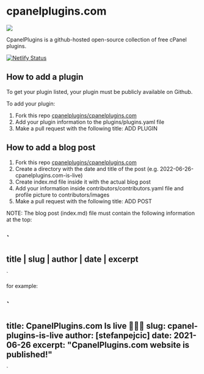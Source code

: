 # cpanelplugins.com

<img src="https://raw.githubusercontent.com/cpanelplugins/cpanelplugins.com/master/plugins/screenshots/cpanel-plugins-homepage.png"></img>

CpanelPlugins is a github-hosted open-source collection of free cPanel plugins.

[![Netlify Status](https://api.netlify.com/api/v1/badges/17640f2a-1ce1-4f0e-8bac-4f920a8f7543/deploy-status)](https://app.netlify.com/sites/sweet-peony-734550/deploys)

## How to add a plugin

To get your plugin listed, your plugin must be publicly available on Github.


To add your plugin:

1. Fork this repo [cpanelplugins/cpanelplugins.com](https://github.com/cpanelplugins/cpanelplugins.com)
2. Add your plugin information to the plugins/plugins.yaml file
3. Make a pull request with the following title: ADD PLUGIN


## How to add a blog post

1. Fork this repo [cpanelplugins/cpanelplugins.com](https://github.com/cpanelplugins/cpanelplugins.com)
2. Create a directory with the date and title of the post (e.g. 2022-06-26-cpanelplugins.com-is-live)
3. Create index.md file inside it with the actual blog post
4. Add your information inside contributors/contributors.yaml file and profile picture to contributors/images
5. Make a pull request with the following title: ADD POST


NOTE: The blog post (index.md) file must contain the following information at the top:

`
---
title | slug | author | date | excerpt
---
`

for example:

`
---
title: CpanelPlugins.com Is live 🎉🎉🎉
slug: cpanel-plugins-is-live
author: [stefanpejcic]
date: 2021-06-26
excerpt: "CpanelPlugins.com website is published!"
---
`
